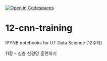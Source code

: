 [![Open in Codespaces](https://classroom.github.com/assets/launch-codespace-2972f46106e565e64193e422d61a12cf1da4916b45550586e14ef0a7c637dd04.svg)](https://classroom.github.com/open-in-codespaces?assignment_repo_id=17253447)
# 12-cnn-training

IPYNB notebooks for UT Data Science (12주차)

11장 – 심층 신경망 훈련하기

